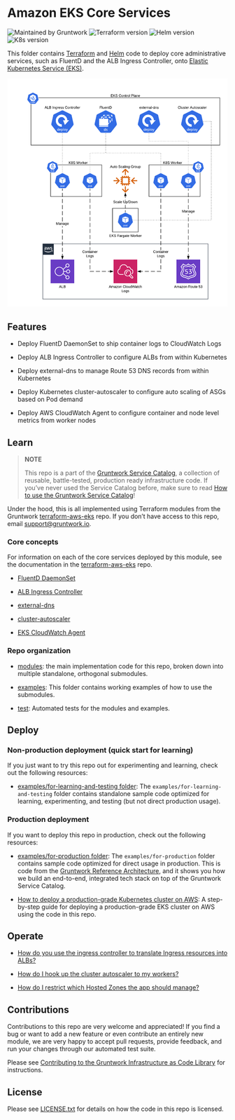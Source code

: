 # Amazon EKS Core Services

![Maintained by Gruntwork](https://img.shields.io/badge/maintained%20by-gruntwork.io-%235849a6.svg)
![Terraform version](https://img.shields.io/badge/tf-%3E%3D1.0.0-blue.svg)
![Helm version](https://img.shields.io/badge/helm-%3E%3D3.1.0-green)
![K8s version](https://img.shields.io/badge/k8s-1.16%20~%201.21-5dbcd2)

This folder contains [Terraform](https://www.terraform.io) and [Helm](https://helm.sh/) code to deploy core administrative
services, such as FluentD and the ALB Ingress Controller, onto [Elastic Kubernetes Service (EKS)](https://docs.aws.amazon.com/eks/latest/userguide/clusters.html).

![EKS Core Services architecture](/_docs/eks-core-services-architecture.png?raw=true)

## Features

- Deploy FluentD DaemonSet to ship container logs to CloudWatch Logs

- Deploy ALB Ingress Controller to configure ALBs from within Kubernetes

- Deploy external-dns to manage Route 53 DNS records from within Kubernetes

- Deploy Kubernetes cluster-autoscaler to configure auto scaling of ASGs based on Pod demand

- Deploy AWS CloudWatch Agent to configure container and node level metrics from worker nodes

## Learn

> **NOTE**
>
> This repo is a part of the [Gruntwork Service Catalog](https://github.com/gruntwork-io/terraform-aws-service-catalog/),
> a collection of reusable, battle-tested, production ready infrastructure code.
> If you’ve never used the Service Catalog before, make sure to read
> [How to use the Gruntwork Service Catalog](https://docs.gruntwork.io/reference/services/intro/overview)!

Under the hood, this is all implemented using Terraform modules from the Gruntwork
[terraform-aws-eks](https://github.com/gruntwork-io/terraform-aws-eks) repo. If you don’t have access to this repo, email
<support@gruntwork.io>.

### Core concepts

For information on each of the core services deployed by this module, see the documentation in the
[terraform-aws-eks](https://github.com/gruntwork-io/terraform-aws-eks) repo.

- [FluentD DaemonSet](https://github.com/gruntwork-io/terraform-aws-eks/tree/master/modules/eks-cloudwatch-container-logs)

- [ALB Ingress Controller](https://github.com/gruntwork-io/terraform-aws-eks/blob/master/modules/eks-alb-ingress-controller)

- [external-dns](https://github.com/gruntwork-io/terraform-aws-eks/tree/master/modules/eks-k8s-external-dns)

- [cluster-autoscaler](https://github.com/gruntwork-io/terraform-aws-eks/tree/master/modules/eks-k8s-cluster-autoscaler)

- [EKS CloudWatch Agent](https://github.com/gruntwork-io/terraform-aws-eks/tree/master/modules/eks-cloudwatch-agent)

### Repo organization

- [modules](/modules): the main implementation code for this repo, broken down into multiple standalone, orthogonal submodules.

- [examples](/examples): This folder contains working examples of how to use the submodules.

- [test](/test): Automated tests for the modules and examples.

## Deploy

### Non-production deployment (quick start for learning)

If you just want to try this repo out for experimenting and learning, check out the following resources:

- [examples/for-learning-and-testing folder](/examples/for-learning-and-testing): The
`examples/for-learning-and-testing` folder contains standalone sample code optimized for learning, experimenting, and testing (but not direct production usage).

### Production deployment

If you want to deploy this repo in production, check out the following resources:

- [examples/for-production folder](/examples/for-production): The `examples/for-production` folder contains sample code optimized for direct usage in production. This is code from the [Gruntwork Reference Architecture](https://gruntwork.io/reference-architecture), and it shows you how we build an end-to-end, integrated tech stack on top of the Gruntwork Service Catalog.

- [How to deploy a production-grade Kubernetes cluster on AWS](https://gruntwork.io/guides/kubernetes/how-to-deploy-production-grade-kubernetes-cluster-aws/#deployment_walkthrough): A step-by-step guide for deploying a production-grade EKS cluster on AWS using the code in this repo.

## Operate

- [How do you use the ingress controller to translate Ingress resources into ALBs?](https://github.com/gruntwork-io/terraform-aws-eks/tree/master/modules/eks-alb-ingress-controller#using-the-ingress-controller)

- [How do I hook up the cluster autoscaler to my workers?](core-concepts.md#how-do-i-hook-up-the-cluster-autoscaler-to-my-workers)

- [How do I restrict which Hosted Zones the app should manage?](core-concepts.md#how-do-i-restrict-which-hosted-zones-the-app-should-manage)

## Contributions

Contributions to this repo are very welcome and appreciated! If you find a bug or want to add a new feature or even contribute an entirely new module, we are very happy to accept pull requests, provide feedback, and run your changes through our automated test suite.

Please see [Contributing to the Gruntwork Infrastructure as Code Library](https://gruntwork.io/guides/foundations/how-to-use-gruntwork-infrastructure-as-code-library/#contributing-to-the-gruntwork-infrastructure-as-code-library) for instructions.

## License

Please see [LICENSE.txt](/LICENSE.txt) for details on how the code in this repo is licensed.
